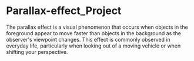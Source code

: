 # Parallax-effect_Project
The parallax effect is a visual phenomenon that occurs when objects in the foreground appear to move faster than objects in the background as the observer's viewpoint changes. This effect is commonly observed in everyday life, particularly when looking out of a moving vehicle or when shifting your perspective.
